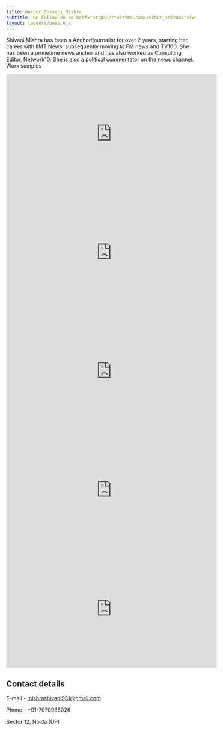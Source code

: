 ```yaml
---
title: Anchor Shivani Mishra
subtitle: Do Follow on <a href="https://twitter.com/anchor_shivani">Twitter</a> for more update. 
layout: layouts/base.njk
---
```



Shivani Mishra has been a Anchor/journalist for over 2 years, starting her career with IIMT News, subsequently moving to FM news and TV100. She has been a primetime news anchor and has also worked as Consulting Editor, Network10. She is also a political commentator on the news channel. Work samples - 
<iframe width="560" height="315" src="https://www.youtube.com/embed/hORU3axxxuI" title="YouTube video player" frameborder="0" allow="accelerometer; autoplay; clipboard-write; encrypted-media; gyroscope; picture-in-picture" allowfullscreen></iframe>

<iframe width="560" height="315" src="https://www.youtube.com/embed/di72-c2o2l4?start=1" title="YouTube video player" frameborder="0" allow="accelerometer; autoplay; clipboard-write; encrypted-media; gyroscope; picture-in-picture" allowfullscreen></iframe>

<iframe width="560" height="315" src="https://www.youtube.com/embed/8NzX-5Q4IMA?start=2" title="YouTube video player" frameborder="0" allow="accelerometer; autoplay; clipboard-write; encrypted-media; gyroscope; picture-in-picture" allowfullscreen></iframe>

<iframe width="560" height="315" src="https://www.youtube.com/embed/YAAagBGbE0w?start=2" title="YouTube video player" frameborder="0" allow="accelerometer; autoplay; clipboard-write; encrypted-media; gyroscope; picture-in-picture" allowfullscreen></iframe>

<iframe width="560" height="315" src="https://www.youtube.com/embed/aMbxoXNU6WI?start=6" title="YouTube video player" frameborder="0" allow="accelerometer; autoplay; clipboard-write; encrypted-media; gyroscope; picture-in-picture" allowfullscreen></iframe>


## Contact details 

E-mail - mishrashivani931@gmail.com</br> 

Phone - +91-7070985026</br>

Sector 12, Noida (UP)



